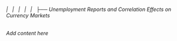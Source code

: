 ###### |   |   |   |   |   ├── Unemployment Reports and Correlation Effects on Currency Markets

*Add content here*